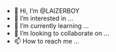 - 👋 Hi, I’m @LAIZERBOY
- 👀 I’m interested in ...
- 🌱 I’m currently learning ...
- 💞️ I’m looking to collaborate on ...
- 📫 How to reach me ...

<!---
LAIZERBOY/LAIZERBOY is a ✨ special ✨ repository because its `README.md` (this file) appears on your GitHub profile.
You can click the Preview link to take a look at your changes.
--->
